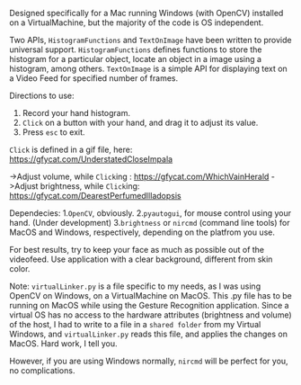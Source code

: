 Designed specifically for a Mac running Windows (with OpenCV) installed on a VirtualMachine, but the majority of the code is OS independent.

Two APIs, `HistogramFunctions` and `TextOnImage` have been written to provide universal support.
`HistogramFunctions` defines functions to store the histogram for a particular object, locate an object in a image using a histogram, among others.
`TextOnImage` is a simple API for displaying text on a Video Feed for specified number of frames.

Directions to use:
1. Record your hand histogram.
2. `Click` on a button with your hand, and drag it to adjust its value.
3. Press `esc` to exit.

`Click` is defined in a gif file, here: https://gfycat.com/UnderstatedCloseImpala



->Adjust volume, while `Click`ing : https://gfycat.com/WhichVainHerald
->Adjust brightness, while `Click`ing: https://gfycat.com/DearestPerfumedIlladopsis

Dependecies:
1.`OpenCV`, obviously.
2.`pyautogui`, for mouse control using your hand. (Under development)
3.`brightness` or `nircmd` (command line tools) for MacOS and Windows, respectively, depending on the platfrom you use.

For best results, try to keep your face as much as possible out of the videofeed. Use application with a clear background, different from skin color.

Note:
`virtualLinker.py` is a file specific to my needs, as I was using OpenCV on Windows, on a VirtualMachine on MacOS.
This .py file has to be running on MacOS while using the Gesture Recognition application.
Since a virtual OS has no access to the hardware attributes (brightness and volume) of the host, I had to
write to a file in a `shared folder` from my Virtual Windows, and `virtualLinker.py` reads this file, and applies the changes on MacOS. Hard work, I tell you.

However, if you are using Windows normally, `nircmd` will be perfect for you, no complications.

